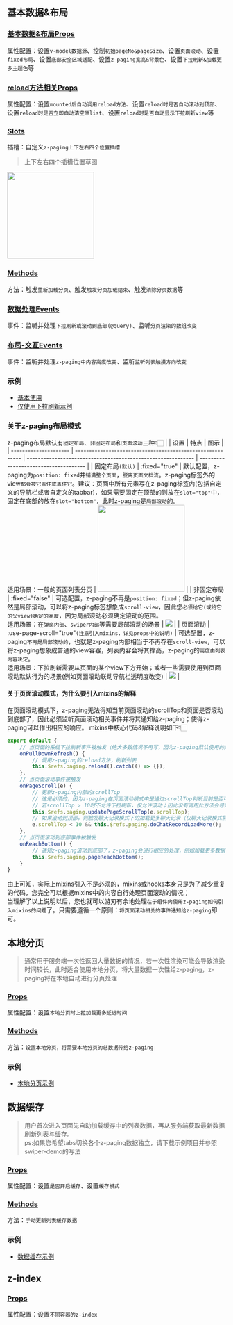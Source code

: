 ## 基本数据&布局

### [基本数据&布局Props](/api/props/common.html)
属性配置：设置`v-model数据源`、控制`初始pageNo&pageSize`、设置`页面滚动`、设置`fixed布局`、设置`底部安全区域适配`、设置`z-paging宽高&背景色`、设置`下拉刷新&加载更多主题色`等
### [reload方法相关Props](/api/props/reload.html)
属性配置：设置`mounted后自动调用reload方法`、设置`reload时是否自动滚动到顶部`、设置`reload时是否立即自动清空原list`、设置`reload时是否自动显示下拉刷新view`等
### [Slots](/api/slot/main.html#主体布局slot)
插槽：自定义`z-paging上下左右四个位置插槽`  
> 上下左右四个插槽位置草图   
<img src="/img/pic_surround.png" width="200"/> 

### [Methods](/api/methods/main.html#数据刷新-处理方法)
方法：触发`重新加载分页`、触发`触发分页加载结束`、触发`清除分页数据`等
### [数据处理Events](/api/events/main.html#数据处理相关事件)
事件：监听并处理`下拉刷新或滚动到底部(@query)`、监听`分页渲染的数组改变`
### [布局-交互Events](/api/events/main.html#布局-交互相关事件)
事件：监听并处理`z-paging中内容高度改变`、监听`监听列表触摸方向改变`

### 示例
* [基本使用](/start/use.html#基本使用)
* [仅使用下拉刷新示例](/start/use.html#仅使用下拉刷新示例)

### 关于z-paging布局模式
 z-paging布局默认有`固定布局`、`非固定布局`和`页面滚动`三种👇🏻
 |                       | 设置                                                       | 特点                                                         | 图示                                  |
| --------------------- | ---------------------------------------------------------- | ------------------------------------------------------------ | ------------------------------------- |
| 固定布局`(默认)` | :fixed="true"                                              | 默认配置，z-paging为`position: fixed`并`铺满整个页面`，`脱离页面文档流`。z-paging标签外的view`都会被它盖住或盖住它`。建议：页面中所有元素写在z-paging标签内(包括自定义的导航栏或者自定义的tabbar)，如果需要固定在顶部的则放在`slot="top"`中，固定在底部的放在`slot="bottom"`，此时z-paging是`局部滚动`的。<br />适用场景：一般的页面列表分页 | <img src="/img/pic_fixed.png" style="width: 200"/>       |
| 非固定布局 | :fixed="false"                                             | 可选配置，z-paging不再是`position: fixed`；但z-paging依然是局部滚动，可以将z-paging标签想象成`scroll-view`，因此您`必须给它(或给它的父view)确定的高度`，因为局部滚动必须确定滚动的范围。<br />适用场景：在`弹窗内部`、`swiper内部`等需要局部滚动的场景 | <img src="/img/pic_not_fixed.png"/>   |
| 页面滚动 | :use-page-scroll="true"`(注意引入mixins，详见props中的说明)` | 可选配置，z-paging`不再是局部滚动的`，也就是z-paging内部相当于不再存在`scroll-view`，可以将z-paging想象成普通的view容器，列表内容会将其撑高，z-paging的`高度由列表内容决定`。<br />适用场景：下拉刷新需要从页面的某个view下方开始；或者一些需要使用到页面滚动默认行为的场景(例如页面滚动联动导航栏透明度改变) | <img src="/img/pic_page_scroll.png"/> |

#### 关于页面滚动模式，为什么要引入mixins的解释
在页面滚动模式下，z-paging无法得知当前页面滚动的scrollTop和页面是否滚动到底部了，因此必须监听页面滚动相关事件并将其通知给z-paging；使得z-paging可以作出相应的响应。
mixins中核心代码&解释说明如下👇🏻
```js
export default {
    // 当页面的系统下拉刷新事件被触发（绝大多数情况不用写，因为z-paging默认使用的是内部的下拉刷新）
	onPullDownRefresh() {
        // 调用z-paging的reload方法，刷新列表
		this.$refs.paging.reload().catch(() => {});
	},
    // 当页面滚动事件被触发
	onPageScroll(e) {
        // 更新z-paging内部的scrollTop
        // 这是必须的，因为z-paging在页面滚动模式中是通过scrollTop判断当前是否可以进行下拉刷新的。
        // 若scrollTop > 10时不允许下拉刷新，仅允许滚动；因此没有调用此方法会导致在任意位置都能下拉刷新
		this.$refs.paging.updatePageScrollTop(e.scrollTop);
        // 如果滚动到顶部，则触发聊天记录模式下的加载更多聊天记录（仅聊天记录模式需要）
		e.scrollTop < 10 && this.$refs.paging.doChatRecordLoadMore();
	},
    // 当页面滚动到底部事件被触发
	onReachBottom() {
        // 通知z-paging滚动到底部了，z-paging会进行相应的处理，例如加载更多数据
		this.$refs.paging.pageReachBottom();
	}
}
```
由上可知，实际上mixins引入不是必须的，mixins或hooks本身只是为了减少重复的代码，您完全可以根据mixins中的内容自行处理页面滚动的情况；  
当理解了以上说明以后，您也就可以游刃有余地处理`在子组件内使用z-paging如何引入mixins的问题`了。只需要遵循一个原则：`将页面滚动相关的事件通知给z-paging`即可。



## 本地分页
> 通常用于服务端一次性返回大量数据的情况，若一次性渲染可能会导致渲染时间较长，此时适合使用本地分页，将大量数据一次性给z-paging，z-paging将在本地自动进行分页处理
### [Props](/api/props/local-paging.html)
属性配置：设置`本地分页时上拉加载更多延迟时间`
### [Methods](/api/methods/main.html#本地分页相关方法)
方法：`设置本地分页，将需要本地分页的总数据传给z-paging`

### 示例
* [本地分页示例](/start/use.html#本地分页示例)

## 数据缓存
> 用户首次进入页面先自动加载缓存中的列表数据，再从服务端获取最新数据刷新列表与缓存。  
ps:如果您希望tabs切换各个z-paging数据独立，请下载示例项目并参照swiper-demo的写法
### [Props](/api/props/cache.html)
属性配置：设置`是否开启缓存`、设置`缓存模式`
### [Methods](/api/methods/main.html#缓存相关方法)
方法：`手动更新列表缓存数据`

### 示例
* [数据缓存示例](/start/use.html#数据缓存示例)

## z-index
### [Props](/api/props/z-index.html)
属性配置：设置`不同容器的z-index`